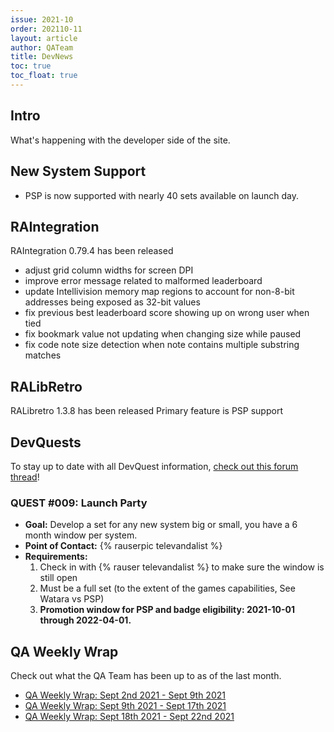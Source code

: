 ```yaml
---
issue: 2021-10
order: 202110-11
layout: article
author: QATeam
title: DevNews
toc: true
toc_float: true
---
```


## Intro

What's happening with the developer side of the site.

## New System Support

- PSP is now supported with nearly 40 sets available on launch day.

## RAIntegration

RAIntegration 0.79.4 has been released
- adjust grid column widths for screen DPI
- improve error message related to malformed leaderboard
- update Intellivision memory map regions to account for non-8-bit addresses being exposed as 32-bit values
- fix previous best leaderboard score showing up on wrong user when tied
- fix bookmark value not updating when changing size while paused
- fix code note size detection when note contains multiple substring matches


## RALibRetro

RALibretro 1.3.8 has been released
Primary feature is PSP support


## DevQuests

To stay up to date with all DevQuest information, [check out this forum thread](https://retroachievements.org/viewtopic.php?t=13060)!


### QUEST #009: Launch Party

- **Goal:** Develop a set for any new system big or small, you have a 6 month window per system.
- **Point of Contact:** {% rauserpic televandalist %}
- **Requirements:**
	1. Check in with {% rauser televandalist %} to make sure the window is still open
	2. Must be a full set (to the extent of the games capabilities, See Watara vs PSP)
	3. **Promotion window for PSP and badge eligibility: 2021-10-01 through 2022-04-01.**


## QA Weekly Wrap

Check out what the QA Team has been up to as of the last month.

- [QA Weekly Wrap: Sept 2nd 2021 - Sept 9th 2021](https://retroachievements.org/viewtopic.php?t=13847)
- [QA Weekly Wrap: Sept 9th 2021 - Sept 17th 2021](https://retroachievements.org/viewtopic.php?t=13899)
- [QA Weekly Wrap: Sept 18th 2021 - Sept 22nd 2021](https://retroachievements.org/viewtopic.php?t=13946)
